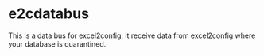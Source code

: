 # e2cdatabus
This is a data bus for excel2config, it receive data from excel2config where your database is quarantined.
